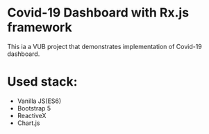 # Covid-19 Dashboard with Rx.js framework
This ia a VUB project that demonstrates implementation of Covid-19 dashboard. 

# Used stack: 
- Vanilla JS(ES6)
- Bootstrap 5
- ReactiveX
- Chart.js
